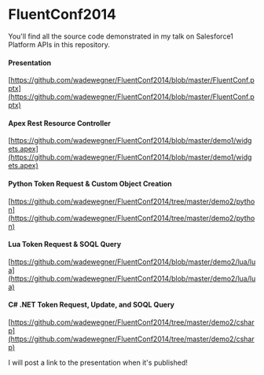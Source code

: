# FluentConf2014

You'll find all the source code demonstrated in my talk on Salesforce1 Platform APIs in this repository.

#### Presentation

[https://github.com/wadewegner/FluentConf2014/blob/master/FluentConf.pptx](https://github.com/wadewegner/FluentConf2014/blob/master/FluentConf.pptx)

#### Apex Rest Resource Controller

[https://github.com/wadewegner/FluentConf2014/blob/master/demo1/widgets.apex](https://github.com/wadewegner/FluentConf2014/blob/master/demo1/widgets.apex)

#### Python Token Request & Custom Object Creation

[https://github.com/wadewegner/FluentConf2014/tree/master/demo2/python](https://github.com/wadewegner/FluentConf2014/tree/master/demo2/python)

#### Lua Token Request & SOQL Query

[https://github.com/wadewegner/FluentConf2014/blob/master/demo2/lua/lua](https://github.com/wadewegner/FluentConf2014/blob/master/demo2/lua/lua)

#### C# .NET Token Request, Update, and SOQL Query

[https://github.com/wadewegner/FluentConf2014/tree/master/demo2/csharp](https://github.com/wadewegner/FluentConf2014/tree/master/demo2/csharp)

I will post a link to the presentation when it's published!
